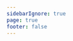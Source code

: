 ```yaml
---
sidebarIgnore: true
page: true
footer: false
---
```


<script setup>
import { useData } from 'vitepress'
import Page from './components/PartnerPage.vue'

const { page } = useData()
</script>

<Page :partner="page.params.partnerId" />
